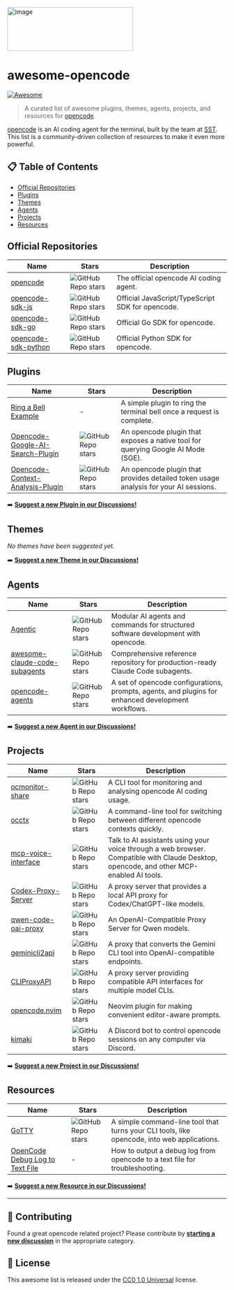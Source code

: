 <img width="289" height="100" alt="image" src="https://github.com/user-attachments/assets/aced1e8e-e6be-485a-9015-b822d01ab064" />

# awesome-opencode

[![Awesome](https://awesome.re/badge.svg)](https://awesome.re)

> A curated list of awesome plugins, themes, agents, projects, and resources for [opencode](https://opencode.ai/).

[opencode](https://opencode.ai/) is an AI coding agent for the terminal, built by the team at [SST](https://github.com/sst). This list is a community-driven collection of resources to make it even more powerful.

## 📋 Table of Contents

- [Official Repositories](#official-repositories)
- [Plugins](#plugins)
- [Themes](#themes)
- [Agents](#agents)
- [Projects](#projects)
- [Resources](#resources)

## Official Repositories

|Name|Stars|Description|
|---|---|---|
|[opencode](https://github.com/sst/opencode)|![GitHub Repo stars](https://badgen.net/github/stars/sst/opencode)|The official opencode AI coding agent.|
|[opencode-sdk-js](https://github.com/sst/opencode-sdk-js)|![GitHub Repo stars](https://badgen.net/github/stars/sst/opencode-sdk-js)|Official JavaScript/TypeScript SDK for opencode.|
|[opencode-sdk-go](https://github.com/sst/opencode-sdk-go)|![GitHub Repo stars](https://badgen.net/github/stars/sst/opencode-sdk-go)|Official Go SDK for opencode.|
|[opencode-sdk-python](https://github.com/sst/opencode-sdk-python)|![GitHub Repo stars](https://badgen.net/github/stars/sst/opencode-sdk-python)|Official Python SDK for opencode.|

## Plugins

|Name|Stars|Description|
|---|---|---|
|[Ring a Bell Example](https://gist.github.com/ahosker/267f375a65378bcb9a867fd9a195db1e#file-opencode-terminal-bell-plugin-md)|-|A simple plugin to ring the terminal bell once a request is complete.|
|[Opencode-Google-AI-Search-Plugin](https://github.com/IgorWarzocha/Opencode-Google-AI-Search-Plugin)|![GitHub Repo stars](https://badgen.net/github/stars/IgorWarzocha/Opencode-Google-AI-Search-Plugin)|An opencode plugin that exposes a native tool for querying Google AI Mode (SGE).|
|[Opencode-Context-Analysis-Plugin](https://github.com/IgorWarzocha/Opencode-Context-Analysis-Plugin)|![GitHub Repo stars](https://badgen.net/github/stars/IgorWarzocha/Opencode-Context-Analysis-Plugin)|An opencode plugin that provides detailed token usage analysis for your AI sessions.|

➡️ **[Suggest a new Plugin in our Discussions!](https://github.com/awesome-opencode/awesome-opencode/discussions/categories/plugins)**

## Themes

*No themes have been suggested yet.*

➡️ **[Suggest a new Theme in our Discussions!](https://github.com/awesome-opencode/awesome-opencode/discussions/categories/themes)**

## Agents

|Name|Stars|Description|
|---|---|---|
|[Agentic](https://github.com/Cluster444/agentic)|![GitHub Repo stars](https://badgen.net/github/stars/Cluster444/agentic)|Modular AI agents and commands for structured software development with opencode.|
|[awesome-claude-code-subagents](https://github.com/VoltAgent/awesome-claude-code-subagents)|![GitHub Repo stars](https://badgen.net/github/stars/VoltAgent/awesome-claude-code-subagents)|Comprehensive reference repository for production-ready Claude Code subagents.|
|[opencode-agents](https://github.com/darrenhinde/opencode-agents)|![GitHub Repo stars](https://badgen.net/github/stars/darrenhinde/opencode-agents)|A set of opencode configurations, prompts, agents, and plugins for enhanced development workflows.|

➡️ **[Suggest a new Agent in our Discussions!](https://github.com/awesome-opencode/awesome-opencode/discussions/categories/agents)**

## Projects

|Name|Stars|Description|
|---|---|---|
|[ocmonitor-share](https://github.com/Shlomob/ocmonitor-share)|![GitHub Repo stars](https://badgen.net/github/stars/Shlomob/ocmonitor-share)|A CLI tool for monitoring and analysing opencode AI coding usage.|
|[occtx](https://github.com/hungthai1401/occtx)|![GitHub Repo stars](https://badgen.net/github/stars/hungthai1401/occtx)|A command-line tool for switching between different opencode contexts quickly.|
|[mcp-voice-interface](https://github.com/shantur/mcp-voice-interface)|![GitHub Repo stars](https://badgen.net/github/stars/shantur/mcp-voice-interface)|Talk to AI assistants using your voice through a web browser. Compatible with Claude Desktop, opencode, and other MCP-enabled AI tools.|
|[Codex-Proxy-Server](https://github.com/unluckyjori/Codex-Proxy-Server)|![GitHub Repo stars](https://badgen.net/github/stars/unluckyjori/Codex-Proxy-Server)|A proxy server that provides a local API proxy for Codex/ChatGPT-like models.|
|[qwen-code-oai-proxy](https://github.com/aptdnfapt/qwen-code-oai-proxy)|![GitHub Repo stars](https://badgen.net/github/stars/aptdnfapt/qwen-code-oai-proxy)|An OpenAI-Compatible Proxy Server for Qwen models.|
|[geminicli2api](https://github.com/gzzhongqi/geminicli2api)|![GitHub Repo stars](https://badgen.net/github/stars/gzzhongqi/geminicli2api)|A proxy that converts the Gemini CLI tool into OpenAI-compatible endpoints.|
|[CLIProxyAPI](https://github.com/router-for-me/CLIProxyAPI)|![GitHub Repo stars](https://badgen.net/github/stars/router-for-me/CLIProxyAPI)|A proxy server providing compatible API interfaces for multiple model CLIs.|
|[opencode.nvim](https://github.com/NickvanDyke/opencode.nvim)|![GitHub Repo stars](https://badgen.net/github/stars/NickvanDyke/opencode.nvim)|Neovim plugin for making convenient editor-aware prompts.|
|[kimaki](https://github.com/remorses/kimaki/)|![GitHub Repo stars](https://badgen.net/github/stars/remorses/kimaki)|A Discord bot to control opencode sessions on any computer via Discord.|

➡️ **[Suggest a new Project in our Discussions!](https://github.com/awesome-opencode/awesome-opencode/discussions/categories/projects)**

## Resources

|Name|Stars|Description|
|---|---|---|
|[GoTTY](https://github.com/sorenisanerd/gotty)|![GitHub Repo stars](https://badgen.net/github/stars/sorenisanerd/gotty)|A simple command-line tool that turns your CLI tools, like opencode, into web applications.|
|[OpenCode Debug Log to Text File](https://github.com/awesome-opencode/awesome-opencode/discussions/19)|-|How to output a debug log from opencode to a text file for troubleshooting.|

➡️ **[Suggest a new Resource in our Discussions!](https://github.com/awesome-opencode/awesome-opencode/discussions/categories/resources)**

---

## 🤝 Contributing

Found a great opencode related project? Please contribute by **[starting a new discussion](https://github.com/awesome-opencode/awesome-opencode/discussions)** in the appropriate category.

## 📄 License

This awesome list is released under the [CC0 1.0 Universal](https://creativecommons.org/publicdomain/zero/1.0/) license.
